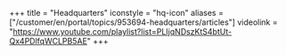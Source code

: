 ﻿+++
title = "Headquarters"
iconstyle = "hq-icon"
aliases = ["/customer/en/portal/topics/953694-headquarters/articles"]
videolink = "https://www.youtube.com/playlist?list=PLIjqNDszKtS4btUt-Qx4PDlfqWCLPB5AE"
+++
